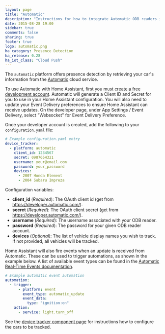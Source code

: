 ```yaml
---
layout: page
title: "Automatic"
description: "Instructions for how to integrate Automatic ODB readers into Home Assistant."
date: 2015-08-28 19:00
sidebar: true
comments: false
sharing: true
footer: true
logo: automatic.png
ha_category: Presence Detection
ha_release: 0.28
ha_iot_class: "Cloud Push"
---
```



The `automatic` platform offers presence detection by retrieving your car's information from the [Automatic](http://automatic.com/) cloud service.

To use Automatic with Home Assistant, first you must [create a free development account](https://developer.automatic.com/). Automatic will generate a Client ID and Secret for you to use in your Home Assistant configuration. You will also need to update your Event Delivery preferences to ensure Home Assistant can receive updates. On the developer page, under App Settings / Event Delivery, select "Websocket" for Event Delivery Preference.

Once your developer account is created, add the following to your `configuration.yaml` file:

```yaml
# Example configuration.yaml entry
device_tracker:
  - platform: automatic
    client_id: 1234567
    secret: 0987654321
    username: your@email.com
    password: your_password
    devices:
      - 2007 Honda Element
      - 2004 Subaru Impreza
```

Configuration variables:

- **client_id** (*Required*): The OAuth client id (get from https://developer.automatic.com/).
- **secret** (*Required*): The OAuth client secret (get from https://developer.automatic.com/).
- **username** (*Required*): The username associated with your ODB reader.
- **password** (*Required*): The password for your given ODB reader account.
- **devices** (*Optional*): The list of vehicle display names you wish to track. If not provided, all vehicles will be tracked.

Home Assistant will also fire events when an update is received from Automatic. These can be used to trigger automations, as shown in the example below. A list of available event types can be found in the [Automatic Real-Time Events documentation](https://developer.automatic.com/api-reference/#real-time-events).


```yaml
# Example automatic event automation
automation:
  - trigger: 
      - platform: event
        event_type: automatic_update
        event_data:
          type: "ignition:on"
    action:
      - service: light.turn_off
```

See the [device tracker component page](/components/device_tracker/) for instructions how to configure the cars to be tracked.
